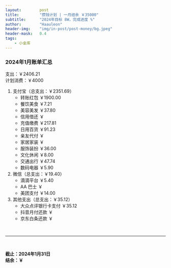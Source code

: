 ```yaml
---
layout:        post
title:         "攒钱计划 | 一月结余 ￥35000"
subtitle:      "2024年目标 8W，完成进度 %"
author:        "Haauleon"
header-img:    "img/in-post/post-money/bg.jpeg"
header-mask:   0.4
tags:
    - 小金库
---
```


### 2024年1月账单汇总             
支出：￥2406.21         
计划消费：￥4000        

1. 支付宝（总支出：￥2351.69）   
    - 转账红包 ￥1900.00   
    - 餐饮美食 ￥7.21    
    - 美容美发 ￥37.80     
    - 信用借还 ￥    
    - 充值缴费 ￥217.81     
    - 日用百货 ￥91.23      
    - 亲友代付 ￥     
    - 家居家装 ￥    
    - 服饰装扮 ￥36.00    
    - 文化休闲 ￥8.00    
    - 交通出行 ￥47.74   
    - 数码电器 ￥5.90        
2. 微信（总支出：￥19.40）      
    - 滴滴平台 ￥5.40   
    - AA 巴士 ￥    
    - 美团支付 ￥14.00       
3. 其他支出（总支出：￥35.12）     
    - 大众点评银行卡支付 ￥35.12    
    - 抖音月付还款 ￥    
    - 京东白条还款 ￥   

<br>

---

<br>

**截止：2024年1月31日**      
**结余：￥**        